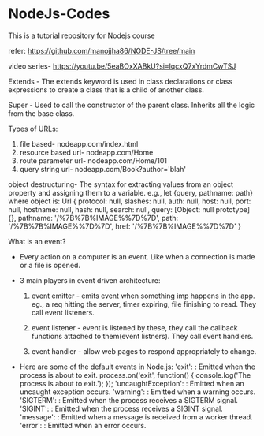 # NodeJs-Codes
This is a tutorial repository for Nodejs course

refer:
https://github.com/manojjha86/NODE-JS/tree/main

video series-
https://youtu.be/5eaBOxXABkU?si=lqcxQ7xYrdmCwTSJ

Extends - The extends keyword is used in class declarations or class expressions to create a class that is a child of another class.

Super - Used to call the constructor of the parent class. Inherits all the logic from the base class.

Types of URLs:
1. file based- nodeapp.com/index.html
2. resource based url- nodeapp.com/Home
3. route parameter url- nodeapp.com/Home/101
4. query string url- nodeapp.com/Book?author='blah'

object destructuring-
The syntax for extracting values from an object property and assigning them to a variable.
e.g., let {query, pathname: path}
    where object is:
    Url {
        protocol: null,
        slashes: null,
        auth: null,
        host: null,
        port: null,
        hostname: null,
        hash: null,
        search: null,
        query: [Object: null prototype] {},
        pathname: '/%7B%7B%IMAGE%%7D%7D',
        path: '/%7B%7B%IMAGE%%7D%7D',
        href: '/%7B%7B%IMAGE%%7D%7D'
    }

What is an event?
-  Every action on a computer is an event. Like when a connection is made or a file is opened.

- 3 main players in event driven architecture:
    1. event emitter - emits event when something imp happens in the app. 
    eg., a req hitting the server, timer expiring, file finishing to read.
    They call event listeners.

    2. event listener - event is listened by these, they call the callback functions attached to them(event listners).
    They call event handlers.

    3. event handler - allow web pages to respond appropriately to change.

- Here are some of the default events in Node.js:
    'exit': : Emitted when the process is about to exit.
        process.on('exit', function() {
            console.log('The process is about to exit.');
        });
    'uncaughtException': : Emitted when an uncaught exception occurs.
    'warning': : Emitted when a warning occurs.
    'SIGTERM': : Emitted when the process receives a SIGTERM signal.
    'SIGINT': : Emitted when the process receives a SIGINT signal.
    'message': : Emitted when a message is received from a worker thread.
    'error': : Emitted when an error occurs.